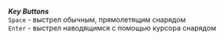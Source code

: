 ***Key Buttons***   
`Space` - выстрел обычным, прямолетящим снарядом   
`Enter` - выстрел наводящимся с помощью курсора снарядом   
